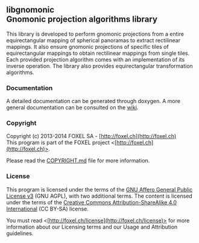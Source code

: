 
## libgnomonic<br />Gnomonic projection algorithms library

This library is developed to perform gnomonic projections from a entire equirectangular mapping of spherical panoramas to extract rectilinear mappings. It also ensure gnomonic projections of specific tiles of equirectangular mappings to obtain rectilinear mappings from single tiles. Each provided projection algorithm comes with an implementation of its inverse operation. The library also provides equirectangular transformation algorithms.


### Documentation

A detailed documentation can be generated through doxygen. A more general documentation can be consulted on the [wiki](https://github.com/FoxelSA/libgnomonic/wiki).

### Copyright

Copyright (c) 2013-2014 FOXEL SA - [http://foxel.ch](http://foxel.ch)<br />
This program is part of the FOXEL project <[http://foxel.ch](http://foxel.ch)>.

Please read the [COPYRIGHT.md](COPYRIGHT.md) file for more information.


### License

This program is licensed under the terms of the
[GNU Affero General Public License v3](http://www.gnu.org/licenses/agpl.html)
(GNU AGPL), with two additional terms. The content is licensed under the terms
of the
[Creative Commons Attribution-ShareAlike 4.0 International](http://creativecommons.org/licenses/by-sa/4.0/)
(CC BY-SA) license.

You must read <[http://foxel.ch/license](http://foxel.ch/license)> for more
information about our Licensing terms and our Usage and Attribution guidelines.
